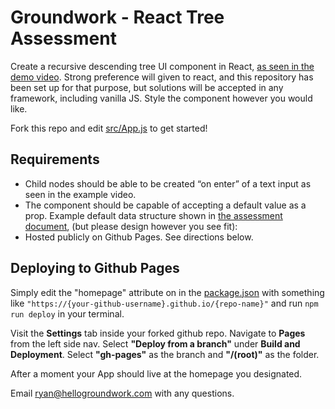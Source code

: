 # Groundwork - React Tree Assessment

Create a recursive descending tree UI component in React, [as seen in the demo video](https://bestquote.notion.site/Fullstack-Software-Engineer-Assessments-a0b4e26008284491bbfc7562d5f59b8c). Strong preference will given to react, and this repository has been set up for that purpose, but solutions will be accepted in any framework, including vanilla JS. Style the component however you would like.

Fork this repo and edit [src/App.js](/src/App.js) to get started!

## Requirements

- Child nodes should be able to be created “on enter” of a text input as seen in the example video.
- The component should be capable of accepting a default value as a prop. Example default data structure shown in [the assessment document](https://bestquote.notion.site/Fullstack-Software-Engineer-Assessments-a0b4e26008284491bbfc7562d5f59b8c), (but please design however you see fit):
- Hosted publicly on Github Pages. See directions below.

## Deploying to Github Pages

Simply edit the "homepage" attribute on in the [package.json](/package.json) with something like `"https://{your-github-username}.github.io/{repo-name}"` and run `npm run deploy` in your terminal.

Visit the **Settings** tab inside your forked github repo. Navigate to **Pages** from the left side nav. Select **"Deploy from a branch"** under **Build and Deployment**. Select **"gh-pages"** as the branch and **"/(root)"** as the folder.

After a moment your App should live at the homepage you designated.

Email ryan@hellogroundwork.com with any questions.

